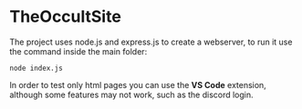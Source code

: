 # TheOccultSite

The project uses node.js and express.js to create a webserver, to run it use the command inside the main folder:
```shell
node index.js
```

In order to test only html pages you can use the **VS Code** extension, although some features
may not work, such as the discord login.
